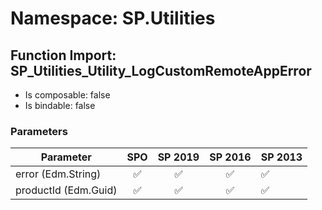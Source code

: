 # Namespace: SP.Utilities

## Function Import: SP_Utilities_Utility_LogCustomRemoteAppError

- Is composable: false
- Is bindable: false

### Parameters

Parameter | SPO | SP 2019 | SP 2016 | SP 2013
----------|:---:|:-------:|:-------:|:-------
error (Edm.String) | ✅ | ✅ | ✅ | ✅
productId (Edm.Guid) | ✅ | ✅ | ✅ | ✅